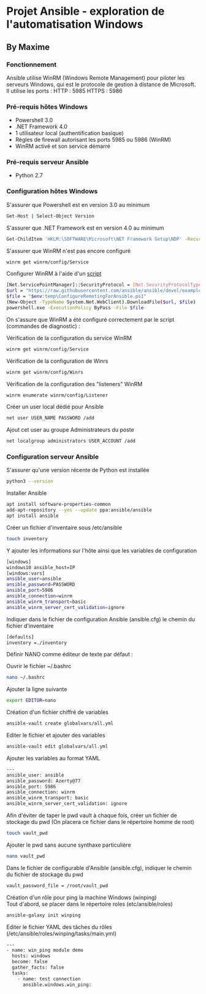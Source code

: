 # Projet Ansible - exploration de l'automatisation Windows
## By Maxime

### Fonctionnement

Ansible utilise WinRM (Windows Remote Management) pour piloter les serveurs Windows, qui est le protocole de gestion à distance de Microsoft.
Il utilise les ports :
HTTP : 5985
HTTPS : 5986

### Pré-requis hôtes Windows

- Powershell 3.0
- .NET Framework 4.0
- 1 utilisateur local (authentification basique)
- Règles de firewall autorisant les ports 5985 ou 5986 (WinRM)
- WinRM activé et son service démarré

### Pré-requis serveur Ansible

- Python 2.7

### Configuration hôtes Windows

S'assurer que Powershell est en version 3.0 au minimum
```bash
Get-Host | Select-Object Version
```

S'assurer que .NET Framework est en version 4.0 au minimum
```bash
Get-ChildItem 'HKLM:\SOFTWARE\Microsoft\NET Framework Setup\NDP' -Recurse | Get-ItemProperty -Name version -EA 0 | Where { $_.PSChildName -Match '^(?!S)\p{L}'} | Select PSChildName, version
```

S'assurer que WinRM n'est pas encore configuré
```bash
winrm get winrm/config/Service
```
Configurer WinRM à l'aide d'un [script](https://raw.githubusercontent.com/ansible/ansible/devel/examples/scripts/ConfigureRemotingForAnsible.ps1)

```bash
[Net.ServicePointManager]::SecurityProtocol = [Net.SecurityProtocolType]::Tls12
$url = "https://raw.githubusercontent.com/ansible/ansible/devel/examples/scripts/ConfigureRemotingForAnsible.ps1"
$file = "$env:temp\ConfigureRemotingForAnsible.ps1"
(New-Object -TypeName System.Net.WebClient).DownloadFile($url, $file)
powershell.exe -ExecutionPolicy ByPass -File $file
```

On s'assure que WinRM a été configuré correctement par le script (commandes de diagnostic) :

Vérification de la configuration du service WinRM
```bash
winrm get winrm/config/Service
```

Vérification de la configuration de Winrs
```bash
winrm get winrm/config/Winrs
```

Vérification de la configuration des "listeners" WinRM
```bash
winrm enumerate winrm/config/Listener
```

Créer un user local dédié pour Ansible
```bash
net user USER_NAME PASSWORD /add
```

Ajout cet user au groupe Administrateurs du poste
```bash
net localgroup administrators USER_ACCOUNT /add
```
### Configuration serveur Ansible

S'assurer qu'une version récente de Python est installée
```bash
python3 --version
```

Installer Ansible
```bash
apt install software-properties-common
add-apt-repository --yes --update ppa:ansible/ansible 
apt install ansible
```

Créer un fichier d'inventaire sous /etc/ansible
```bash
touch inventory
```

Y ajouter les informations sur l'hôte ainsi que les variables de configuration
```bash
[windows]
windows10 ansible_host=IP
[windows:vars]
ansible_user=ansible
ansible_password=PASSWORD
ansible_port=5986
ansible_connection=winrm
ansible_winrm_transport=basic
ansible_winrm_server_cert_validation=ignore
```

Indiquer dans le fichier de configuration Ansible (ansible.cfg) le chemin du fichier d'inventaire
```bash
[defaults]
inventory =./inventory
```

Définir NANO comme éditeur de texte par défaut :

Ouvrir le fichier ~/.bashrc
```bash
nano ~/.bashrc
```

Ajouter la ligne suivante
```bash
export EDITOR=nano
```

Création d'un fichier chiffré de variables
```bash
ansible-vault create globalvars/all.yml
```

Editer le fichier et ajouter des variables
```bash
ansible-vault edit globalvars/all.yml
```

Ajouter les variables au format YAML
```bash
---
ansible_user: ansible
ansible_password: Azerty@77
ansible_port: 5986
ansible_connection: winrm
ansible_winrm_transport: basic
ansible_winrm_server_cert_validation: ignore
```


Afin d'éviter de taper le pwd vault à chaque fois, créer un fichier de stockage du pwd
(On placera ce fichier dans le répertoire homme de root)
```bash
touch vault_pwd
```

Ajouter le pwd sans aucune synthaxe particulière
```bash
nano vault_pwd
```

Dans le fichier de configurable d'Ansible (ansible.cfg), indiquer le chemin du fichier de stockage du pwd
```bash
vault_password_file = /root/vault_pwd
```

Création d'un rôle pour ping la machine Windows (winping) <br />
Tout d'abord, se placer dans le répertoire roles (etc/ansible/roles)
```bash
ansible-galaxy init winping
```

Editer le fichier YAML des tâches du rôles (/etc/ansible/roles/winping/tasks/main.yml)
```bash
---
- name: win_ping module demo
  hosts: windows
  become: false
  gather_facts: false
  tasks:
    - name: test connection
      ansible.windows.win_ping:
```
